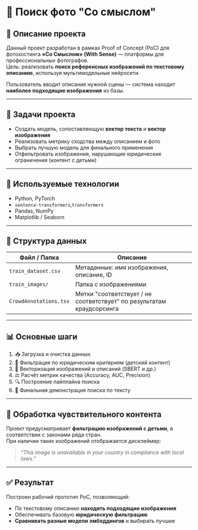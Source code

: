 # 🧠 Поиск фото "Со смыслом"

## 📌 Описание проекта

Данный проект разработан в рамках Proof of Concept (PoC) для фотохостинга **«Со Смыслом» (With Sense)** — платформы для профессиональных фотографов.  
Цель: реализовать **поиск референсных изображений по текстовому описанию**, используя мультимодельные нейросети.

Пользователь вводит описание нужной сцены — система находит **наиболее подходящие изображения** из базы.

---

## 🧪 Задачи проекта

- Создать модель, сопоставляющую **вектор текста** и **вектор изображения**
- Реализовать метрику сходства между описанием и фото
- Выбрать лучшую модель для финального применения
- Отфильтровать изображения, нарушающие юридические ограничения (контент с детьми)

---

## 🧠 Используемые технологии

- Python, PyTorch
- `sentence-transformers`,`transformers`
- Pandas, NumPy
- Matplotlib / Seaborn

---

## 🧾 Структура данных

| Файл / Папка              | Описание |
|--------------------------|----------|
| `train_dataset.csv`      | Метаданные: имя изображения, описание, ID |
| `train_images/`          | Папка с изображениями |
| `CrowdAnnotations.tsv`   | Метки "соответствует / не соответствует" по результатам краудсорсинга |

---

## 📊 Основные шаги

1. 📥 Загрузка и очистка данных
2. 🧹 Фильтрация по юридическим критериям (детский контент)
3. 🧩 Векторизация изображений и описаний (SBERT и др.)
4. ⚖️ Расчёт метрик качества (Accuracy, AUC, Precision)
5. 🔍 Построение пайплайна поиска
6. 📸 Финальная демонстрация поиска по тексту

---

## 🧼 Обработка чувствительного контента

Проект предусматривает **фильтрацию изображений с детьми**, в соответствии с законами ряда стран.  
При наличии таких изображений отображается дисклеймер:

> _"This image is unavailable in your country in compliance with local laws."_

---

## ✅ Результат

Построен рабочий прототип PoC, позволяющий:
- По текстовому описанию **находить подходящие изображения**
- Обеспечивать базовую **юридическую фильтрацию**
- **Сравнивать разные модели эмбеддингов** и выбирать лучшие
